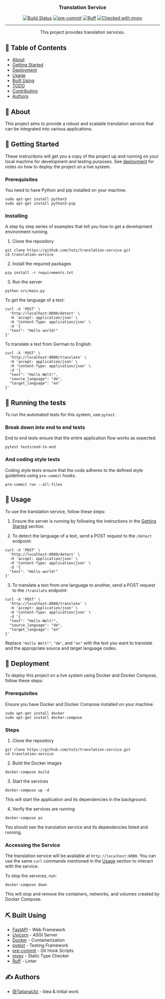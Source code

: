 <h3 align="center">Translation Service</h3>

<div align="center">

[![Build Status](https://github.com/tutz/translation-service/actions/workflows/test.yml/badge.svg)](https://github.com/tutz/translation-service/actions)
[![pre-commit](https://img.shields.io/badge/pre--commit-enabled-brightgreen?logo=pre-commit)](https://github.com/pre-commit/pre-commit)
[![Ruff](https://img.shields.io/endpoint?url=https://raw.githubusercontent.com/astral-sh/ruff/main/assets/badge/v2.json)](https://github.com/astral-sh/ruff)
[![Checked with mypy](https://www.mypy-lang.org/static/mypy_badge.svg)](https://mypy-lang.org/)
</div>

---

<p align="center"> This project provides translation services.
  <br>
</p>

## 📝 Table of Contents

- [About](#about)
- [Getting Started](#getting_started)
- [Deployment](#deployment)
- [Usage](#usage)
- [Built Using](#built_using)
- [TODO](../TODO.md)
- [Contributing](../CONTRIBUTING.md)
- [Authors](#authors)

## 🧐 About <a name = "about"></a>

This project aims to provide a robust and scalable translation service that can be integrated into various applications.

## 🏁 Getting Started <a name = "getting_started"></a>

These instructions will get you a copy of the project up and running on your local machine for development and testing purposes. See [deployment](#deployment) for notes on how to deploy the project on a live system.

### Prerequisites

You need to have Python and pip installed on your machine.

```
sudo apt-get install python3
sudo apt-get install python3-pip
```

### Installing

A step by step series of examples that tell you how to get a development environment running.

1. Clone the repository

```
git clone https://github.com/tutz/translation-service.git
cd translation-service
```

2. Install the required packages

```
pip install -r requirements.txt
```

3. Run the server

```
python src/main.py
```

To get the language of a text:

```
curl -X 'POST' \
  'http://localhost:8000/detect' \
  -H 'accept: application/json' \
  -H 'Content-Type: application/json' \
  -d '{
  "text": "Hello world!"
}'
```

To translate a text from German to English:

```
curl -X 'POST' \
  'http://localhost:8000/translate' \
  -H 'accept: application/json' \
  -H 'Content-Type: application/json' \
  -d '{
  "text": "Hallo Welt!",
  "source_language": "de",
  "target_language": "en"
}'
```

## 🔧 Running the tests <a name = "tests"></a>

To run the automated tests for this system, use `pytest`.

### Break down into end to end tests

End to end tests ensure that the entire application flow works as expected.

```
pytest tests/end-to-end
```

### And coding style tests

Coding style tests ensure that the code adheres to the defined style guidelines using `pre-commit` hooks.

```
pre-commit run --all-files
```

## 🎈 Usage <a name="usage"></a>

To use the translation service, follow these steps:

1. Ensure the server is running by following the instructions in the [Getting Started](#getting_started) section.

2. To detect the language of a text, send a POST request to the `/detect` endpoint:

```
curl -X 'POST' \
  'http://localhost:8000/detect' \
  -H 'accept: application/json' \
  -H 'Content-Type: application/json' \
  -d '{
  "text": "Hello world!"
}'
```

3. To translate a text from one language to another, send a POST request to the `/translate` endpoint:

```
curl -X 'POST' \
  'http://localhost:8000/translate' \
  -H 'accept: application/json' \
  -H 'Content-Type: application/json' \
  -d '{
  "text": "Hallo Welt!",
  "source_language": "de",
  "target_language": "en"
}'
```

Replace `"Hallo Welt!"`, `"de"`, and `"en"` with the text you want to translate and the appropriate source and target language codes.

## 🚀 Deployment <a name = "deployment"></a>

To deploy this project on a live system using Docker and Docker Compose, follow these steps:

### Prerequisites

Ensure you have Docker and Docker Compose installed on your machine.

```
sudo apt-get install docker
sudo apt-get install docker-compose
```

### Steps

1. Clone the repository

```
git clone https://github.com/tutz/translation-service.git
cd translation-service
```

2. Build the Docker images

```
docker-compose build
```

3. Start the services

```
docker-compose up -d
```

This will start the application and its dependencies in the background.

4. Verify the services are running

```
docker-compose ps
```

You should see the translation service and its dependencies listed and running.

### Accessing the Service

The translation service will be available at `http://localhost:8000`. You can use the same `curl` commands mentioned in the [Usage](#usage) section to interact with the service.

To stop the services, run:

```
docker-compose down
```

This will stop and remove the containers, networks, and volumes created by Docker Compose.

## ⛏️ Built Using <a name = "built_using"></a>

- [FastAPI](https://fastapi.tiangolo.com/) - Web Framework
- [Uvicorn](https://www.uvicorn.org/) - ASGI Server
- [Docker](https://www.docker.com/) - Containerization
- [pytest](https://docs.pytest.org/en/stable/) - Testing Framework
- [pre-commit](https://pre-commit.com/) - Git Hook Scripts
- [mypy](http://mypy-lang.org/) - Static Type Checker
- [Ruff](https://github.com/astral-sh/ruff) - Linter


## ✍️ Authors <a name = "authors"></a>

- [@TatjanaUtz](https://github.com/TatjanaUtz) - Idea & Initial work
